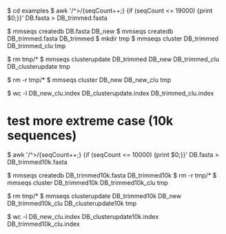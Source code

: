 $ cd examples
$ awk '/^>/{seqCount++;} {if (seqCount <= 19000) {print $0;}}' DB.fasta > DB_trimmed.fasta

$ mmseqs createdb DB.fasta DB_new
$ mmseqs createdb DB_trimmed.fasta DB_trimmed
$ mkdir tmp
$ mmseqs cluster DB_trimmed DB_trimmed_clu tmp

$ rm tmp/*
$ mmseqs clusterupdate DB_trimmed DB_new DB_trimmed_clu DB_clusterupdate tmp

$ rm -r tmp/*
$ mmseqs cluster DB_new DB_new_clu tmp

$ wc -l DB_new_clu.index DB_clusterupdate.index DB_trimmed_clu.index

# test more extreme case (10k sequences)
$ awk '/^>/{seqCount++;} {if (seqCount <= 10000) {print $0;}}' DB.fasta > DB_trimmed10k.fasta

$ mmseqs createdb DB_trimmed10k.fasta DB_trimmed10k
$ rm -r tmp/*
$ mmseqs cluster DB_trimmed10k DB_trimmed10k_clu tmp

$ rm tmp/*
$ mmseqs clusterupdate DB_trimmed10k DB_new DB_trimmed10k_clu DB_clusterupdate10k tmp

$ wc -l DB_new_clu.index DB_clusterupdate10k.index DB_trimmed10k_clu.index
